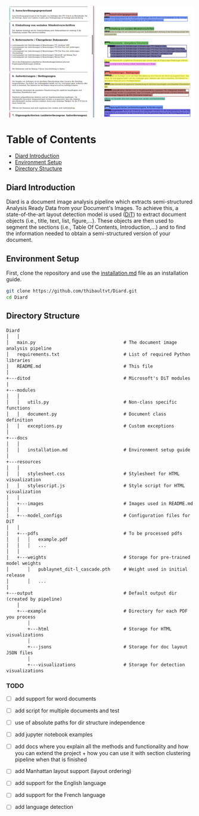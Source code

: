<p align="center">
<img src="resources/images/example.png" width="700"/>
</p>

# Table of Contents
- [Diard Introduction](#diard-introduction)
- [Environment Setup](#environment-setup)
- [Directory Structure](#directory-structure)

## Diard Introduction
Diard is a document image analysis pipeline which extracts semi-structured Analysis Ready Data from your Document's Images. To achieve this, a state-of-the-art layout detection model is used ([DiT](https://github.com/microsoft/unilm/tree/master/dit)) to extract document objects (i.e., title, text, list, figure,...). These objects are then used to segment the sections (i.e., Table Of Contents, Introduction,...) and to find the information needed to obtain a semi-structured version of your document.

## Environment Setup
First, clone the repository and use the [installation.md](docs/installation.md) file as an installation guide.

```bash
git clone https://github.com/thibaultvt/Diard.git
cd Diard
```

## Directory Structure

```tree
Diard
│   │
│   main.py                                 # The document image analysis pipeline
│   requirements.txt                        # List of required Python libraries
│   README.md                               # This file
│
+---ditod                                   # Microsoft's DiT modules
|
+---modules
│   │
│   │   utils.py                            # Non-class specific functions
│   │   document.py                         # Document class definition
│   │   exceptions.py                       # Custom exceptions
│ 
+---docs
│   │
│   │   installation.md                     # Environment setup guide
│ 
+---resources
│   │
│   │   stylesheet.css                      # Stylesheet for HTML visualization
│   │   stylescript.js                      # Style script for HTML visualization
│   │
│   +---images                              # Images used in README.md
│   │
│   +---model_configs                       # Configuration files for DiT
│   │
│   +---pdfs                                # To be processed pdfs
│   │   │   example.pdf
│   │   │   ...
│   │
│   +---weights                             # Storage for pre-trained model weights
│       │   publaynet_dit-l_cascade.pth     # Weight used in initial release
│       │   ...
│
+---output                                  # Default output dir (created by pipeline)
    │
    +---example                             # Directory for each PDF you process
        │    
        +---html                            # Storage for HTML visualizations    
        │
        +---jsons                           # Storage for doc layout JSON files
        │ 
        +---visualizations                  # Storage for detection visualizations
```


### TODO
* [ ] add support for word documents
* [ ] add script for multiple documents and test
* [ ] use of absolute paths for dir structure independence
* [ ] add jupyter notebook examples
* [ ] add docs where you explain all the methods and functionality and how you can extend the project + how you can use it with section clustering pipeline when that is finished
* [ ] add Manhattan layout support (layout ordering)
* [ ] add support for the English language
* [ ] add support for the French language
* [ ] add language detection

